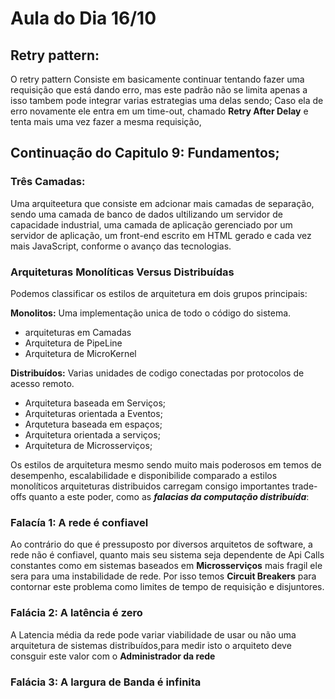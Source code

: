 # Aula do Dia 16/10

## Retry pattern:

 O retry pattern Consiste em basicamente continuar tentando fazer uma requisição que está dando erro, mas este padrão não se limita apenas a isso tambem pode integrar varias estrategias uma delas sendo;
 Caso ela de erro novamente ele entra em um time-out, chamado **Retry After Delay** e tenta mais uma vez fazer a mesma requisição, 

## Continuação do Capitulo 9: Fundamentos;

 ### Três Camadas:
  
  Uma arquiteetura que consiste em adcionar mais camadas de separação, sendo uma camada de banco de dados ultilizando um servidor de capacidade industrial, uma camada de aplicação gerenciado por um servidor de aplicação, um front-end escrito em HTML gerado e cada vez mais JavaScript, conforme o avanço das tecnologias. 

 ### Arquiteturas Monolíticas Versus Distribuídas
  
  Podemos classificar os estilos de arquitetura em dois grupos principais: 

 **Monolitos:**
  Uma implementação unica de todo o código do sistema.

- arquiteturas em Camadas
- Arquitetura de PipeLine
- Arquitetura de MicroKernel

 **Distribuídos:**
  Varias unidades de codigo conectadas por protocolos de acesso remoto.

- Arquitetura baseada em Serviços;
- Arquiteturas orientada a Eventos;
- Arqutetura baseada em espaços;
- Arquitetura orientada a serviços;
- Arquitetura de Microsserviços;

 Os estilos de arquitetura mesmo sendo muito mais poderosos em temos de desempenho, escalabilidade e disponibilide comparado a estilos monolíticos arquiteturas distribuidos carregam consigo importantes trade-offs quanto a este poder, como as ***falacias da computação distribuída***:

 ### Falacía 1: A rede é confiavel

 Ao contrário do que é pressuposto por diversos arquitetos de software, a rede não é confiavel, quanto mais seu sistema seja dependente de Api Calls constantes como em sistemas baseados em **Microsserviços** mais fragil ele sera para uma instabilidade de rede. Por isso temos **Circuit Breakers** para contornar este problema como limites de tempo de requisição e disjuntores.

 ### Falácia 2: A latência é zero
 
 A Latencia média da rede pode variar viabilidade de usar ou não uma arquitetura de sistemas distribuídos,para medir isto o arquiteto deve consguir este valor com o **Administrador da rede**

 ### Falácia 3: A largura de Banda é infinita

 
